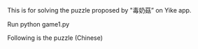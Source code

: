 This is for solving the puzzle proposed by "毒奶菇” on Yike app.

Run
python game1.py

Following is the puzzle (Chinese)
